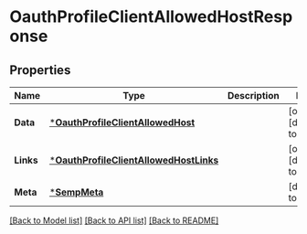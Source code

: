 # OauthProfileClientAllowedHostResponse

## Properties
Name | Type | Description | Notes
------------ | ------------- | ------------- | -------------
**Data** | [***OauthProfileClientAllowedHost**](OauthProfileClientAllowedHost.md) |  | [optional] [default to null]
**Links** | [***OauthProfileClientAllowedHostLinks**](OauthProfileClientAllowedHostLinks.md) |  | [optional] [default to null]
**Meta** | [***SempMeta**](SempMeta.md) |  | [default to null]

[[Back to Model list]](../README.md#documentation-for-models) [[Back to API list]](../README.md#documentation-for-api-endpoints) [[Back to README]](../README.md)

